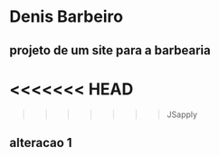 # Denis Barbeiro

## projeto de um site para a barbearia
<<<<<<< HEAD
=======

>>>>>>> JSapply
## alteracao 1

